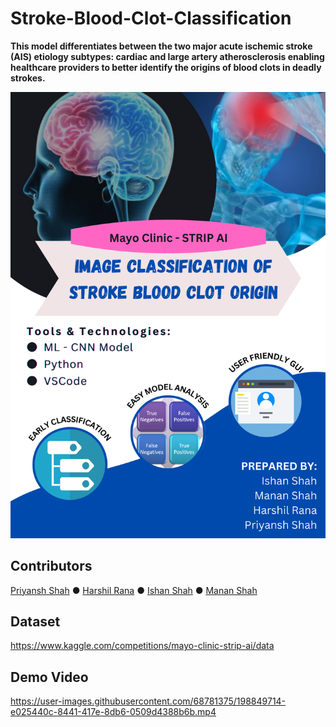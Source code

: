# Stroke-Blood-Clot-Classification

**This model differentiates between the two major acute ischemic stroke (AIS) etiology subtypes: cardiac and large artery atherosclerosis enabling healthcare providers to better identify the origins of blood clots in deadly strokes.**

![Image](https://github.com/Priyansh42/Stroke-Blood-Clot-Classification/blob/main/Stroke-Blood_Clot-Classification_Poster.png?raw=true)

## Contributors

[Priyansh Shah](https://github.com/Priyansh42) ● [Harshil Rana](https://github.com/harshil311) ● [Ishan Shah](https://github.com/ishanshah1802) ● [Manan Shah](https://github.com/Manan2606)

## Dataset

https://www.kaggle.com/competitions/mayo-clinic-strip-ai/data

## Demo Video

https://user-images.githubusercontent.com/68781375/198849714-e025440c-8441-417e-8db6-0509d4388b6b.mp4
